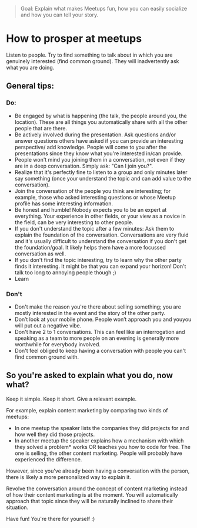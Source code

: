 > Goal: Explain what makes Meetups fun, how you can easily socialize and how you can tell your story.

# How to prosper at meetups

Listen to people. Try to find something to talk about in which you are genuinely interested (find common ground). They will inadvertently ask what you are doing.

## General tips:

### Do:
- Be engaged by what is happening (the talk, the people around you, the location). These are all things you automatically share with all the other people that are there.
- Be actively involved during the presentation. Ask questions and/or answer questions others have asked if you can provide an interesting perspective/ add knowledge. People will come to you after the presentations since they know what you're interested in/can provide.
- People won't mind you joining them in a conversation, not even if they are in a deep conversation. Simply ask: "Can I join you?".
- Realize that it's perfectly fine to listen to a group and only minutes later say something (once your understand the topic and can add value to the conversation).
- Join the conversation of the people you think are interesting; for example, those who asked interesting questions or whose Meetup profile has some interesting information.
- Be honest and humble! Nobody expects you to be an expert at everything. Your experience in other fields, or your view as a novice in the field, can be very interesting to other people.
- If you don't understand the topic after a few minutes: Ask them to explain the foundation of the conversation. Conversations are very fluid and it's usually difficult to understand the conversation if you don't get the foundation/goal. It likely helps them have a more focussed conversation as well.
- If you don't find the topic interesting, try to learn why the other party finds it interesting. It might be that you can expand your horizon! Don't talk too long to annoying people though ;)
- Learn

### Don't
- Don't make the reason you're there about selling something; you are mostly interested in the event and the story of the other party.
- Don’t look at your mobile phone. People won’t approach you and youyou will put out a negative vibe.
- Don't have 2 to 1 conversations. This can feel like an interrogation and speaking as a team to more people on an evening is generally more worthwhile for everybody involved.
- Don't feel obliged to keep having a conversation with people you can't find common ground with.

## So you're asked to explain what you do, now what?
Keep it simple.
Keep it short.
Give a relevant example.

For example, explain content marketing by comparing two kinds of meetups:
* In one meetup the speaker lists the companies they did projects for and how well they did those projects.
* In another meetup the speaker explains how a mechanism with which they solved a problem* works OR teaches you how to code for free.
The one is selling, the other content marketing. People will probably have experienced the difference.

However, since you've already been having a conversation with the person, there is likely a more personalized way to explain it.

Revolve the conversation around the concept of content marketing instead of how their content marketing is at the moment. You will automatically approach that topic since they will be naturally inclined to share their situation.

Have fun! You're there for yourself :)
